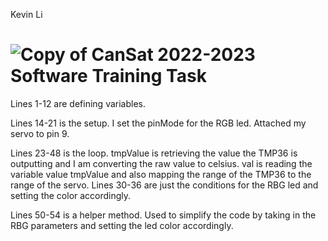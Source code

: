 Kevin Li
# ![Copy of CanSat 2022-2023 Software Training Task](https://user-images.githubusercontent.com/65178913/192123190-cb7e8ef6-cb4b-4cc5-bf70-2b39e3737aaf.png)
Lines 1-12 are defining variables.

Lines 14-21 is the setup. I set the pinMode for the RGB led. Attached my servo to pin 9.

Lines 23-48 is the loop. tmpValue is retrieving the value the TMP36 is outputting and I am converting the raw value to celsius. val is reading the variable value tmpValue and also mapping the range of the TMP36 to the range of the servo. Lines 30-36 are just the conditions for the RBG led and setting the color accordingly.

Lines 50-54 is a helper method. Used to simplify the code by taking in the RBG parameters and setting the led color accordingly.
